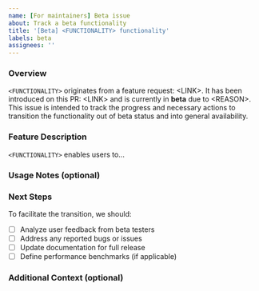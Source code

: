 ```yaml
---
name: [For maintainers] Beta issue
about: Track a beta functionality
title: '[Beta] <FUNCTIONALITY> functionality'
labels: beta
assignees: ''
---
```


### Overview

<!-- Replace <FUNCTIONALITY>, <LINK> and <REASON> -->

`<FUNCTIONALITY>` originates from a feature request: \<LINK\>. It has been introduced on this PR: \<LINK\> and is currently in **beta** due to \<REASON\>. This issue is intended to track the progress and necessary actions to transition the functionality out of beta status and into general availability.

### Feature Description

<!-- Replace <FUNCTIONALITY> -->

`<FUNCTIONALITY>` enables users to...

<!-- Provide a detailed description of the feature, outlining its purpose and intended users.
Provide a video, screenshot, links to documentation etc. -->

### Usage Notes (optional)

<!-- Include any important information (e.g. metrics) regarding the current usage of the functionality. -->

### Next Steps

To facilitate the transition, we should:

- [ ] Analyze user feedback from beta testers
- [ ] Address any reported bugs or issues
- [ ] Update documentation for full release
- [ ] Define performance benchmarks (if applicable)

<!-- Customize as needed but keep it focused on the goal of moving the feature out of beta.
You can create appropriate subtasks with more details later. -->

### Additional Context (optional)

<!-- Add any additional context or information relevant to the functionality in beta. You can link to supporting documents, past discussions, or related PRs. -->
